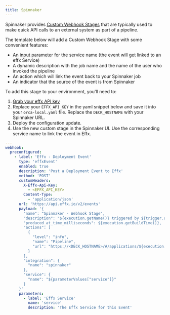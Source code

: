 ```yaml
---
title: Spinnaker
---
```


Spinnaker provides [Custom Webhook Stages](https://spinnaker.io/guides/operator/custom-webhook-stages/) that are typically used to make quick API calls to an external system as part of a pipeline.

The template below will add a Custom Webhook Stage with some convenient features:

- An input parameter for the service name (the event will get linked to an effx Service)
- A dynamic description with the job name and the name of the user who invoked the pipeline
- An action which will link the event back to your Spinnaker job
- An indicator that the source of the event is from Spinnaker

To add this stage to your environment, you'll need to:

1. [Grab your effx API key](https://app.effx.com/account_settings)
2. Replace your `EFFX_API_KEY` in the yaml snippet below and save it into your `orca-local.yaml` file. Replace the `DECK_HOSTNAME` with your Spinnaker URL.
3. Deploy the configuration update.
4. Use the new custom stage in the Spinnaker UI. Use the corresponding service name to link the event in Effx.

```yml
---
webhook:
  preconfigured:
    - label: 'Effx - Deployment Event'
      type: 'effxEvent'
      enabled: true
      description: 'Post a Deployment Event to Effx'
      method: 'POST'
      customHeaders:
        X-Effx-Api-Key:
          - <EFFX_API_KEY>
        Content-Type:
          - 'application/json'
      url: 'https://api.effx.io/v2/events'
      payload: '{
        "name": "Spinnaker - Webhook Stage",
        "description": "${execution.getName()} triggered by ${trigger.user} (${trigger.type})",
        "produced_at_time_milliseconds": ${execution.getBuildTime()},
        "actions": [
          {
            "level": "info",
            "name": "Pipeline",
            "url": "https://<DECK_HOSTNAME>/#/applications/${execution.getApplication()}/executions/${execution.getId()}"
          }
        ],
        "integration": {
          "name": "spinnaker"
        },
        "service": {
          "name": "${parameterValues["service"]}"
        }
      }'
      parameters:
        - label: 'Effx Service'
          name: 'service'
          description: 'The Effx Service for this Event'
```
